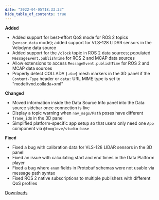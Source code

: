 ```yaml
---
date: "2022-04-05T18:33:33"
hide_table_of_contents: true
---
```

**Added**
* Added support for best-effort QoS mode for ROS 2 topics (`sensor_data` mode); added support for VLS-128 LIDAR sensors in the Velodyne data source
* Added support for the `/clock` topic in ROS 2 data sources; populated `MessageEvent.publishTime` for ROS 2 and MCAP data sources
* Allow extensions to access `MessageEvent.publishTime` for ROS 2 and MCAP data sources
* Properly detect COLLADA (`.dae`) mesh markers in the 3D panel if the `Content-Type` header or `data:` URL MIME type is set to "model/vnd.collada+xml"

**Changed**
* Moved information inside the Data Source Info panel into the Data source sidebar once connection is live
* Display a topic warning when `nav_msgs/Path` poses have different `frame_id`s in the 3D panel
* Simplified platform-specific app setup so that users only need one `App` component via `@foxglove/studio-base`

**Fixed**
* Fixed a bug with calibration data for VLS-128 LIDAR sensors in the 3D panel
* Fixed an issue with calculating start and end times in the Data Platform player 
* Fixed a bug where `enum` fields in Protobuf schemas were not usable via message path syntax
* Fixed ROS 2 native subscriptions to multiple publishers with different QoS profiles
<!-- truncate -->
[Downloads](https://github.com/foxglove/studio/releases/tag/v1.6.0)
